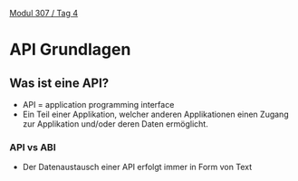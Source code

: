  [Modul 307 / Tag 4](/ilv.307/04-modul-307)

# API Grundlagen
## Was ist eine API?
- API = application programming interface
- Ein Teil einer Applikation, welcher anderen Applikationen einen Zugang zur Applikation und/oder deren Daten ermöglicht.

### API vs ABI
- Der Datenaustausch einer API erfolgt immer in Form von Text
<!--stackedit_data:
eyJoaXN0b3J5IjpbLTE4NjYwNTA0MTFdfQ==
-->